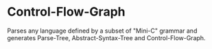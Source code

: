 # Control-Flow-Graph
Parses any language defined by a subset of "Mini-C" grammar and generates Parse-Tree, Abstract-Syntax-Tree and Control-Flow-Graph.

